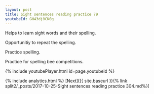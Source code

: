 ```yaml
---
layout: post
title: Sight sentences reading practice 79
youtubeId: GH43dj0CK0g
---
```

 
 
Helps to learn sight words and their spelling.

Opportunitiy to repeat the spelling. 

Practice spelling. 
 
Practice for spelling bee competitions. 
 
{% include youtubePlayer.html id=page.youtubeId %}
 
 
{% include analytics.html %} 
[Next]({{ site.baseurl }}{% link  split2/_posts/2017-10-25-Sight sentences reading practice 304.md%})
 
